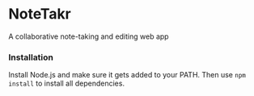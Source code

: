 NoteTakr
========
A collaborative note-taking and editing web app

### Installation
Install Node.js and make sure it gets added to your PATH. Then use `npm install` to install all dependencies.
